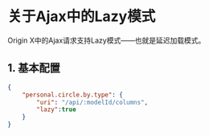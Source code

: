# 关于Ajax中的Lazy模式

Origin X中的Ajax请求支持Lazy模式——也就是延迟加载模式。

## 1. 基本配置

```json
{
    "personal.circle.by.type": {
        "uri": "/api/:modelId/columns",
        "lazy":true
    }
}
```



